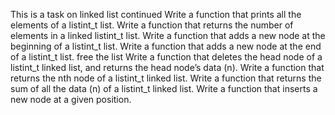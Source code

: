  This is a  task on linked list continued 
 Write a function that prints all the elements of a listint_t list. 
 Write a function that returns the number of elements in a linked listint_t list. 
 Write a function that adds a new node at the beginning of a listint_t list. 
 Write a function that adds a new node at the end of a listint_t list. 
 free the list 
 Write a function that deletes the head node of a listint_t linked list, and returns the head node’s data (n). 
 Write a function that returns the nth node of a listint_t linked list. 
 Write a function that returns the sum of all the data (n) of a listint_t linked list. 
 Write a function that inserts a new node at a given position. 
